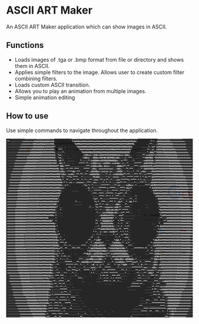 # ASCII ART Maker
An ASCII ART Maker application which can show images in ASCII.
## Functions
* Loads images of .tga or .bmp format from file or directory and shows them in ASCII.
* Applies simple filters to the image. Allows user to create custom filter combining filters.
* Loads custom ASCII transition.
* Allows you to play an animation from multiple images. 
* Simple animation editing 

## How to use
Use simple commands to navigate throughout the application. 

![alt text](pic.png "Title")
